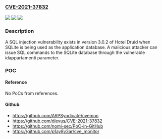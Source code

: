 ### [CVE-2021-37832](https://cve.mitre.org/cgi-bin/cvename.cgi?name=CVE-2021-37832)
![](https://img.shields.io/static/v1?label=Product&message=n%2Fa&color=blue)
![](https://img.shields.io/static/v1?label=Version&message=n%2Fa&color=blue)
![](https://img.shields.io/static/v1?label=Vulnerability&message=n%2Fa&color=brighgreen)

### Description

A SQL injection vulnerability exists in version 3.0.2 of Hotel Druid when SQLite is being used as the application database. A malicious attacker can issue SQL commands to the SQLite database through the vulnerable idappartamenti parameter.

### POC

#### Reference
No PoCs from references.

#### Github
- https://github.com/ARPSyndicate/cvemon
- https://github.com/dievus/CVE-2021-37832
- https://github.com/nomi-sec/PoC-in-GitHub
- https://github.com/p1ay8y3ar/cve_monitor

